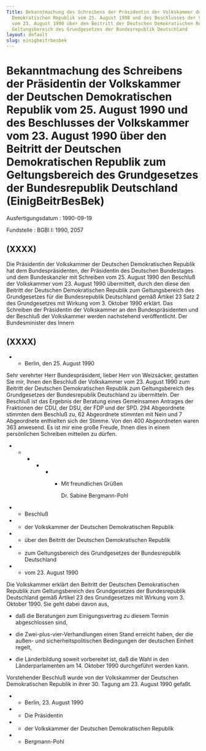 ```yaml
---
Title: Bekanntmachung des Schreibens der Präsidentin der Volkskammer der Deutschen
  Demokratischen Republik vom 25. August 1990 und des Beschlusses der Volkskammer
  vom 23. August 1990 über den Beitritt der Deutschen Demokratischen Republik zum
  Geltungsbereich des Grundgesetzes der Bundesrepublik Deutschland
layout: default
slug: einigbeitrbesbek
---
```


# Bekanntmachung des Schreibens der Präsidentin der Volkskammer der Deutschen Demokratischen Republik vom 25. August 1990 und des Beschlusses der Volkskammer vom 23. August 1990 über den Beitritt der Deutschen Demokratischen Republik zum Geltungsbereich des Grundgesetzes der Bundesrepublik Deutschland (EinigBeitrBesBek)

Ausfertigungsdatum
:   1990-09-19

Fundstelle
:   BGBl I: 1990, 2057



## (XXXX)

Die Präsidentin der Volkskammer der Deutschen Demokratischen Republik
hat dem Bundespräsidenten, der Präsidentin des Deutschen Bundestages
und dem Bundeskanzler mit Schreiben vom 25. August 1990 den Beschluß
der Volkskammer vom 23. August 1990 übermittelt, durch den diese den
Beitritt der Deutschen Demokratischen Republik zum Geltungsbereich des
Grundgesetzes für die Bundesrepublik Deutschland gemäß Artikel 23 Satz
2 des Grundgesetzes mit Wirkung vom 3. Oktober 1990 erklärt.
Das Schreiben der Präsidentin der Volkskammer an den Bundespräsidenten
und der Beschluß der Volkskammer werden nachstehend veröffentlicht.
Der Bundesminister des Innern


## (XXXX)


*    *   Berlin, den 25. August 1990



Sehr verehrter Herr Bundespräsident,
lieber Herr von Weizsäcker,
gestatten Sie mir, Ihnen den Beschluß der Volkskammer vom 23. August
1990 zum Beitritt der Deutschen Demokratischen Republik zum
Geltungsbereich des Grundgesetzes der Bundesrepublik Deutschland zu
übermitteln.
Der Beschluß ist das Ergebnis der Beratung eines Gemeinsamen Antrages
der Fraktionen der CDU, der DSU, der FDP und der SPD. 294 Abgeordnete
stimmten dem Beschluß zu, 62 Abgeordnete stimmten mit Nein und 7
Abgeordnete enthielten sich der Stimme. Von den 400 Abgeordneten waren
363 anwesend.
Es ist mir eine große Freude, Ihnen dies in einem persönlichen
Schreiben mitteilen zu dürfen.

*
    *
        *
            *
                *
                    *   Mit freundlichen Grüßen

                        Dr. Sabine Bergmann-Pohl



















*    *   Beschluß


*    *   der Volkskammer der Deutschen Demokratischen Republik


*    *   über den Beitritt der Deutschen Demokratischen Republik


*    *   zum Geltungsbereich des Grundgesetzes der Bundesrepublik Deutschland


*    *   vom 23. August 1990



Die Volkskammer erklärt den Beitritt der Deutschen Demokratischen
Republik zum Geltungsbereich des Grundgesetzes der Bundesrepublik
Deutschland gemäß Artikel 23 des Grundgesetzes mit Wirkung vom 3.
Oktober 1990.
Sie geht dabei davon aus,

-   daß die Beratungen zum Einigungsvertrag zu diesem Termin abgeschlossen
    sind,


-   die Zwei-plus-vier-Verhandlungen einen Stand erreicht haben, der die
    außen- und sicherheitspolitischen Bedingungen der deutschen Einheit
    regelt,


-   die Länderbildung soweit vorbereitet ist, daß die Wahl in den
    Länderparlamenten am 14. Oktober 1990 durchgeführt werden kann.



Vorstehender Beschluß wurde von der Volkskammer der Deutschen
Demokratischen Republik in ihrer 30. Tagung am 23. August 1990 gefaßt.

*    *   Berlin, 23. August 1990


*    *   Die Präsidentin


*    *   der Volkskammer der Deutschen Demokratischen Republik


*    *   Bergmann-Pohl




